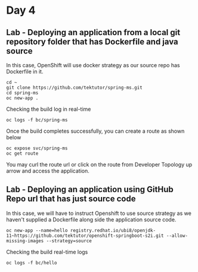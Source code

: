 # Day 4

## Lab - Deploying an application from a local git repository folder that has Dockerfile and java source
In this case, OpenShift will use docker strategy as our source repo has Dockerfile in it.

```
cd ~
git clone https://github.com/tektutor/spring-ms.git
cd spring-ms
oc new-app .
```

Checking the build log in real-time
```
oc logs -f bc/spring-ms
```

Once the build completes successfully, you can create a route as shown below
```
oc expose svc/spring-ms
oc get route
```
You may curl the route url or click on the route from Developer Topology up arrow and access the application.


## Lab - Deploying an application using GitHub Repo url that has just source code
In this case, we will have to instruct Openshift to use source strategy as we haven't supplied a Dockerfile along side the application source code.

```
oc new-app --name=hello registry.redhat.io/ubi8/openjdk-11~https://github.com/tektutor/openshift-springboot-s2i.git --allow-missing-images --strategy=source
```

Checking the build real-time logs
```
oc logs -f bc/hello
```

